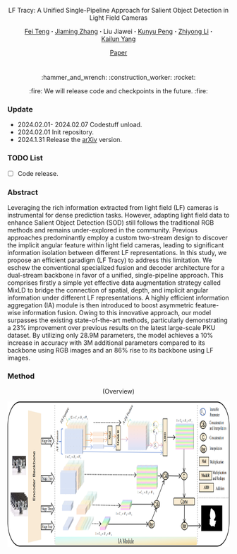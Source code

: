 <div align="center">
<p align="center">LF Tracy: A Unified Single-Pipeline Approach for Salient Object Detection in Light Field Cameras

<br>

<div align="center">
  <a href="https://www.researchgate.net/profile/Fei-Teng-42" target="_blank">Fei&nbsp;Teng</a> 
  <b>&middot;</b>
  <a href="https://www.researchgate.net/profile/Jiaming-Zhang-10" target="_blank">Jiaming&nbsp;Zhang</a> 
  <b>&middot;</b>
  Liu&nbsp;Jiawei</a> 
  <b>&middot;</b>
  <a href="https://www.researchgate.net/profile/Kunyu-Peng" target="_blank">Kunyu&nbsp;Peng</a> 
  <b>&middot;</b>
  <a href="https://www.researchgate.net/profile/Zhiyong-Li-3" target="_blank">Zhiyong&nbsp;Li</a> 
  <b>&middot;</b>
  <a href="https://www.researchgate.net/profile/Kailun-Yang" target="_blank">Kailun&nbsp;Yang</a> 

 <br>

  <a href="https://browse.arxiv.org/abs/2401.16712" target="_blank">Paper</a>

# 

</div>

<p align="center">:hammer_and_wrench: :construction_worker: :rocket:</p>
<p align="center">:fire: We will release code and checkpoints in the future. :fire:</p>

</div>

### Update
- 2024.02.01- 2024.02.07 Codestuff unload.
- 2024.02.01 Init repository.
- 2024.1.31 Release the [arXiv](https://arxiv.org/abs/2401.16712) version.



### TODO List

- [ ] Code release. 

### Abstract

Leveraging the rich information extracted from light field (LF) cameras is instrumental for dense prediction tasks. However, adapting light field data to enhance Salient Object Detection (SOD) still follows the traditional RGB methods and remains under-explored in the community. Previous approaches predominantly employ a custom two-stream design to discover the implicit angular feature within light field cameras, leading to significant information isolation between different LF representations. In this study, we propose an efficient paradigm (LF Tracy) to address this limitation. We eschew the conventional specialized fusion and decoder architecture for a dual-stream backbone in favor of a unified, single-pipeline approach. This comprises firstly a simple yet effective data augmentation strategy called MixLD to bridge the connection of spatial, depth, and implicit angular information under different LF representations. A highly efficient information aggregation (IA) module is then introduced to boost asymmetric feature-wise information fusion. Owing to this innovative approach, our model surpasses the existing state-of-the-art methods, particularly demonstrating a 23% improvement over previous results on the latest large-scale PKU dataset. By utilizing only 28.9M parameters, the model achieves a 10% increase in accuracy with 3M additional parameters compared to its backbone using RGB images and an 86% rise to its backbone using LF images.

### Method

<p align="center">
    (Overview)
</p>
<p align="center">
    <div align=center><img src="assert/Pipeline.png" width="850" height="330" /></div>
